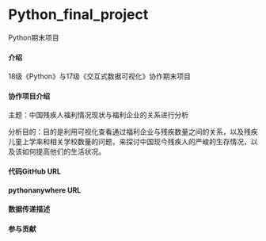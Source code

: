 # Python_final_project
Python期末项目

#### 介绍
18级《Python》与17级《交互式数据可视化》协作期末项目

#### 协作项目介绍
主题：中国残疾人福利情况现状与福利企业的关系进行分析

分析目的：目的是利用可视化查看通过福利企业与残疾数量之间的关系，以及残疾儿童上学率和相关学校数量的问题，来探讨中国现今残疾人的严峻的生存情况，以及该如何提高他们的生活状况。

#### 代码GitHub URL

#### pythonanywhere URL

#### 数据传递描述

#### 参与贡献




